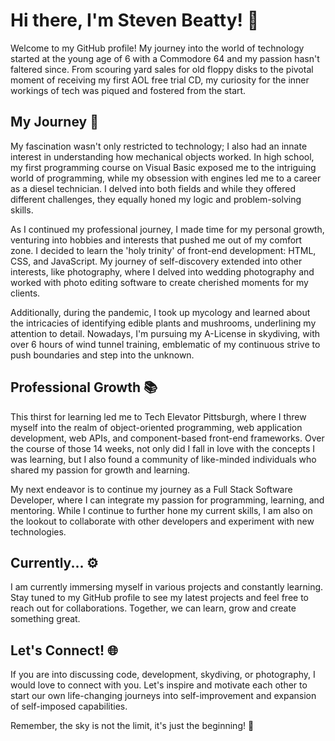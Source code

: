 # Hi there, I'm Steven Beatty! 👋 

Welcome to my GitHub profile! My journey into the world of technology started at the young age of 6 with a Commodore 64 and my passion hasn't faltered since. From scouring yard sales for old floppy disks to the pivotal moment of receiving my first AOL free trial CD, my curiosity for the inner workings of tech was piqued and fostered from the start.

## My Journey 🚀 

My fascination wasn't only restricted to technology; I also had an innate interest in understanding how mechanical objects worked. In high school, my first programming course on Visual Basic exposed me to the intriguing world of programming, while my obsession with engines led me to a career as a diesel technician. I delved into both fields and while they offered different challenges, they equally honed my logic and problem-solving skills.

As I continued my professional journey, I made time for my personal growth, venturing into hobbies and interests that pushed me out of my comfort zone. I decided to learn the 'holy trinity' of front-end development: HTML, CSS, and JavaScript. My journey of self-discovery extended into other interests, like photography, where I delved into wedding photography and worked with photo editing software to create cherished moments for my clients.

Additionally, during the pandemic, I took up mycology and learned about the intricacies of identifying edible plants and mushrooms, underlining my attention to detail. Nowadays, I'm pursuing my A-License in skydiving, with over 6 hours of wind tunnel training, emblematic of my continuous strive to push boundaries and step into the unknown.

## Professional Growth 📚 

This thirst for learning led me to Tech Elevator Pittsburgh, where I threw myself into the realm of object-oriented programming, web application development, web APIs, and component-based front-end frameworks. Over the course of those 14 weeks, not only did I fall in love with the concepts I was learning, but I also found a community of like-minded individuals who shared my passion for growth and learning.

My next endeavor is to continue my journey as a Full Stack Software Developer, where I can integrate my passion for programming, learning, and mentoring. While I continue to further hone my current skills, I am also on the lookout to collaborate with other developers and experiment with new technologies.

## Currently... ⚙️ 

I am currently immersing myself in various projects and constantly learning. Stay tuned to my GitHub profile to see my latest projects and feel free to reach out for collaborations. Together, we can learn, grow and create something great. 

## Let's Connect! 🌐 

If you are into discussing code, development, skydiving, or photography, I would love to connect with you. Let's inspire and motivate each other to start our own life-changing journeys into self-improvement and expansion of self-imposed capabilities.

Remember, the sky is not the limit, it's just the beginning! 🚀

